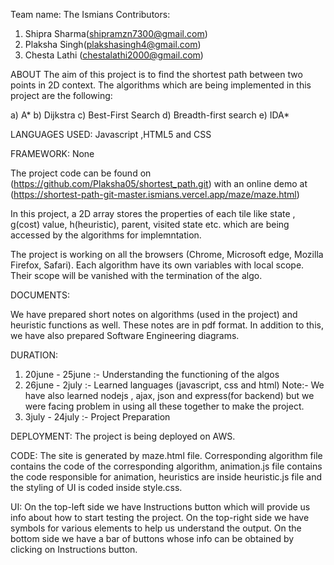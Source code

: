 Team name: The Ismians
Contributors:

1. Shipra Sharma(shipramzn7300@gmail.com)
2. Plaksha Singh(plakshasingh4@gmail.com)
3. Chesta Lathi (chestalathi2000@gmail.com)


ABOUT 
The aim of this project is to find the shortest path between two points in 2D context. The algorithms which are being implemented in this project are the following:

a) A*
b) Dijkstra
c) Best-First Search
d) Breadth-first search
e) IDA*

LANGUAGES USED:
Javascript ,HTML5 and CSS

FRAMEWORK:
None

The project code can be found on (https://github.com/Plaksha05/shortest_path.git) with an online demo at (https://shortest-path-git-master.ismians.vercel.app/maze/maze.html)

In this project, a 2D array stores the properties of each tile like state , g(cost) value, h(heuristic), parent, visited state etc. which are being accessed by the algorithms for implemntation.

The project is working on all the browsers (Chrome, Microsoft edge, Mozilla Firefox, Safari). 
Each algorithm have its own variables with local scope. Their scope will be vanished with the termination of the algo.

DOCUMENTS:

We have prepared short notes on algorithms (used in the project) and heuristic functions as well. These notes are in pdf format. In addition to this, we have also prepared Software Engineering diagrams.

DURATION:

1. 20june - 25june :- Understanding the functioning of the algos
2. 26june - 2july :- Learned languages (javascript, css and html)
Note:- We have also learned nodejs , ajax, json and express(for backend) but we were facing problem in using all these together to make the project.
3. 3july - 24july :- Project Preparation

DEPLOYMENT:
The project is being deployed on AWS.

CODE:
The site is  generated by maze.html file. Corresponding algorithm file contains the code of the corresponding algorithm, animation.js
file contains the code responsible for animation, heuristics are inside heuristic.js file and the styling of UI is coded inside
style.css.

UI:
On the top-left side we have Instructions button which will provide us info about how to start testing the project.
On the top-right side we have symbols for various elements to help us understand the output.
On the bottom side we have a bar of buttons whose info can be obtained by clicking on Instructions button.
